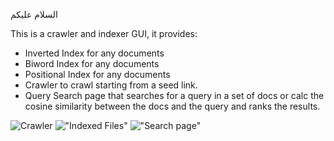 السلام عليكم

This is a crawler and indexer GUI, it provides:

- Inverted Index for any documents 
- Biword Index for any documents 
- Positional Index for any documents 
- Crawler to crawl starting from a seed link.
- Query Search page that searches for a query in a set of docs or calc the cosine similarity between the docs and the query and ranks the results.

![Crawler](https://github.com/Al-Mo3tasem/Information-Retrieval/assets/100422275/c2fb7484-11d6-4182-a294-51686e8192fa)
!["Indexed Files"](https://github.com/Al-Mo3tasem/Information-Retrieval/assets/100422275/4153876e-5dde-4576-a00d-e6f91a0b2487)
!["Search page"](https://github.com/Al-Mo3tasem/Information-Retrieval/assets/100422275/6bc2a537-1f6e-418a-b2d5-bc98d36b3869)
